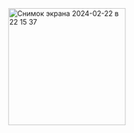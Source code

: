 <img width="235" alt="Снимок экрана 2024-02-22 в 22 15 37" src="https://github.com/MatthewOstych/UiKit.Practice/assets/155112942/922bde0b-f7df-4704-aa6b-91fb33453574">
